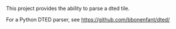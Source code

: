 This project provides the ability to parse a dted tile. 

For a Python DTED parser, see https://github.com/bbonenfant/dted/